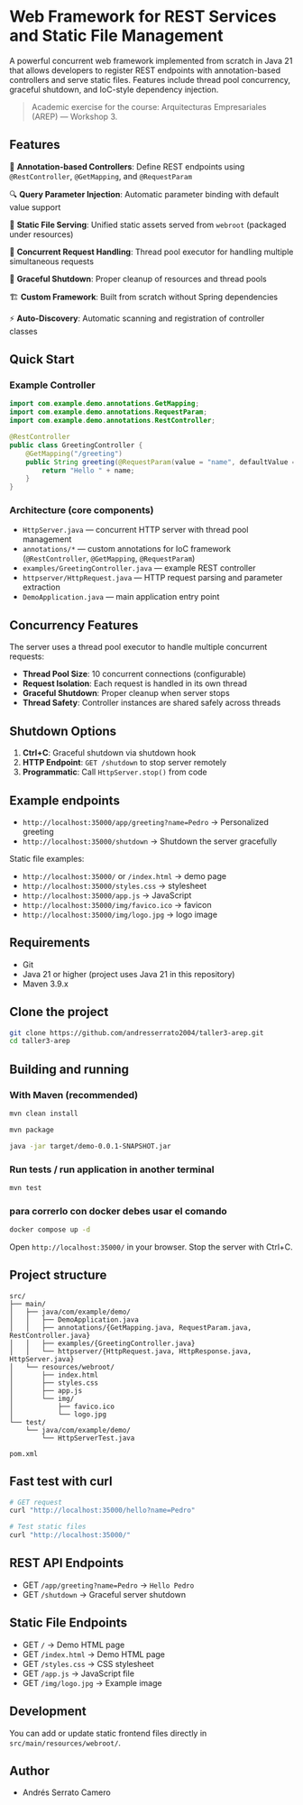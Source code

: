 # Web Framework for REST Services and Static File Management

A powerful concurrent web framework implemented from scratch in Java 21 that allows developers to register REST endpoints with annotation-based controllers and serve static files. Features include thread pool concurrency, graceful shutdown, and IoC-style dependency injection.

> Academic exercise for the course: Arquitecturas Empresariales (AREP) — Workshop 3.

## Features

🚀 **Annotation-based Controllers**: Define REST endpoints using `@RestController`, `@GetMapping`, and `@RequestParam`

🔍 **Query Parameter Injection**: Automatic parameter binding with default value support

📁 **Static File Serving**: Unified static assets served from `webroot` (packaged under resources)

📡 **Concurrent Request Handling**: Thread pool executor for handling multiple simultaneous requests

🛑 **Graceful Shutdown**: Proper cleanup of resources and thread pools

🏗️ **Custom Framework**: Built from scratch without Spring dependencies

⚡ **Auto-Discovery**: Automatic scanning and registration of controller classes


## Quick Start

### Example Controller

```java
import com.example.demo.annotations.GetMapping;
import com.example.demo.annotations.RequestParam;
import com.example.demo.annotations.RestController;

@RestController
public class GreetingController {
    @GetMapping("/greeting")
    public String greeting(@RequestParam(value = "name", defaultValue = "World") String name) {
        return "Hello " + name;
    }
}
```

### Architecture (core components)

- `HttpServer.java` — concurrent HTTP server with thread pool management
- `annotations/*` — custom annotations for IoC framework (`@RestController`, `@GetMapping`, `@RequestParam`)
- `examples/GreetingController.java` — example REST controller
- `httpserver/HttpRequest.java` — HTTP request parsing and parameter extraction
- `DemoApplication.java` — main application entry point

## Concurrency Features

The server uses a thread pool executor to handle multiple concurrent requests:

- **Thread Pool Size**: 10 concurrent connections (configurable)
- **Request Isolation**: Each request is handled in its own thread
- **Graceful Shutdown**: Proper cleanup when server stops
- **Thread Safety**: Controller instances are shared safely across threads

## Shutdown Options

1. **Ctrl+C**: Graceful shutdown via shutdown hook
2. **HTTP Endpoint**: `GET /shutdown` to stop server remotely
3. **Programmatic**: Call `HttpServer.stop()` from code

## Example endpoints

- `http://localhost:35000/app/greeting?name=Pedro` → Personalized greeting
- `http://localhost:35000/shutdown` → Shutdown the server gracefully

Static file examples:

- `http://localhost:35000/` or `/index.html` → demo page
- `http://localhost:35000/styles.css` → stylesheet
- `http://localhost:35000/app.js` → JavaScript
- `http://localhost:35000/img/favico.ico` → favicon
- `http://localhost:35000/img/logo.jpg` → logo image

## Requirements

- Git
- Java 21 or higher (project uses Java 21 in this repository)
- Maven 3.9.x

## Clone the project

```bash
git clone https://github.com/andresserrato2004/taller3-arep.git
cd taller3-arep
```

## Building and running

### With Maven (recommended)

```bash
mvn clean install

mvn package

java -jar target/demo-0.0.1-SNAPSHOT.jar 
```

### Run tests / run application in another terminal

```bash
mvn test
```

### para correrlo con docker debes usar  el comando 

```bash
docker compose up -d
```

Open `http://localhost:35000/` in your browser. Stop the server with Ctrl+C.

## Project structure

```
src/
├── main/
│   ├── java/com/example/demo/
│   │   ├── DemoApplication.java
│   │   ├── annotations/{GetMapping.java, RequestParam.java, RestController.java}
│   │   ├── examples/{GreetingController.java}
│   │   └── httpserver/{HttpRequest.java, HttpResponse.java, HttpServer.java}
│   └── resources/webroot/
│       ├── index.html
│       ├── styles.css
│       ├── app.js
│       └── img/
│           ├── favico.ico
│           └── logo.jpg
└── test/
    └── java/com/example/demo/
        └── HttpServerTest.java

pom.xml
```

## Fast test with curl

```bash
# GET request
curl "http://localhost:35000/hello?name=Pedro"

# Test static files
curl "http://localhost:35000/"
```

## REST API Endpoints

- GET `/app/greeting?name=Pedro` → `Hello Pedro`
- GET `/shutdown` → Graceful server shutdown

## Static File Endpoints

* GET `/` → Demo HTML page
* GET `/index.html` → Demo HTML page
* GET `/styles.css` → CSS stylesheet
* GET `/app.js` → JavaScript file
* GET `/img/logo.jpg` → Example image

## Development
You can add or update static frontend files directly in `src/main/resources/webroot/`.


## Author

- Andrés Serrato Camero
